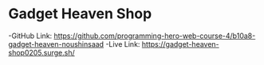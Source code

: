 # Gadget Heaven Shop

-GitHub Link: https://github.com/programming-hero-web-course-4/b10a8-gadget-heaven-noushinsaad
-Live Link: https://gadget-heaven-shop0205.surge.sh/
